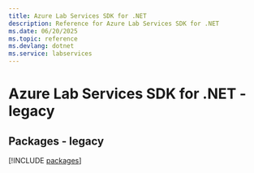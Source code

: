 ```yaml
---
title: Azure Lab Services SDK for .NET
description: Reference for Azure Lab Services SDK for .NET
ms.date: 06/20/2025
ms.topic: reference
ms.devlang: dotnet
ms.service: labservices
---
```

# Azure Lab Services SDK for .NET - legacy
## Packages - legacy
[!INCLUDE [packages](lab-services-index.md)]